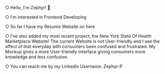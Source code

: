 ○ Hello, I'm Zephyr! 👋

○ I'm interested in Frontend Developing

○ So far I have my Resume Website on here

○ I've also added my most recent project, the New York State Of Health Marketplace Website!
The current Website is not User-friendly and I see the affect of that everyday with consumers been confused and frustrated.
My Mockup gives a more User-friendly interface giving consumers more knowledge and less confusion.


○ You can reach me by my LinkedIn Username: Zephyr-P




